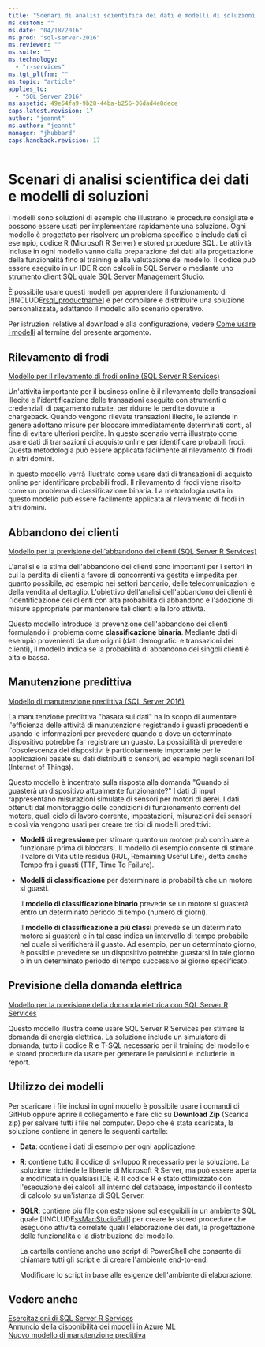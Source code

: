 ```yaml
---
title: "Scenari di analisi scientifica dei dati e modelli di soluzioni | Microsoft Docs"
ms.custom: ""
ms.date: "04/18/2016"
ms.prod: "sql-server-2016"
ms.reviewer: ""
ms.suite: ""
ms.technology: 
  - "r-services"
ms.tgt_pltfrm: ""
ms.topic: "article"
applies_to: 
  - "SQL Server 2016"
ms.assetid: 49e54fa9-9b28-44ba-b256-06dad4e8dece
caps.latest.revision: 17
author: "jeannt"
ms.author: "jeannt"
manager: "jhubbard"
caps.handback.revision: 17
---
```

# Scenari di analisi scientifica dei dati e modelli di soluzioni
I modelli sono soluzioni di esempio che illustrano le procedure consigliate e possono essere usati per implementare rapidamente una soluzione. Ogni modello è progettato per risolvere un problema specifico e include dati di esempio, codice R (Microsoft R Server) e stored procedure SQL. Le attività incluse in ogni modello vanno dalla preparazione dei dati alla progettazione della funzionalità fino al training e alla valutazione del modello. Il codice può essere eseguito in un IDE R con calcoli in SQL Server o mediante uno strumento client SQL quale SQL Server Management Studio.  
  
È possibile usare questi modelli per apprendere il funzionamento di [!INCLUDE[rsql_productname](../../includes/rsql-productname-md.md)] e per compilare e distribuire una soluzione personalizzata, adattando il modello allo scenario operativo.  
  
Per istruzioni relative al download e alla configurazione, vedere [Come usare i modelli](#bkmk_HowTo) al termine del presente argomento.  
  
## Rilevamento di frodi  
[Modello per il rilevamento di frodi online (SQL Server R Services)](https://github.com/Microsoft/SQL-Server-R-Services-Samples/blob/master/FraudDetection/Introduction.md)  
  
Un'attività importante per il business online è il rilevamento delle transazioni illecite e l'identificazione delle transazioni eseguite con strumenti o credenziali di pagamento rubate, per ridurre le perdite dovute a chargeback. Quando vengono rilevate transazioni illecite, le aziende in genere adottano misure per bloccare immediatamente determinati conti, al fine di evitare ulteriori perdite. In questo scenario verrà illustrato come usare dati di transazioni di acquisto online per identificare probabili frodi. Questa metodologia può essere applicata facilmente al rilevamento di frodi in altri domini.  
  
In questo modello verrà illustrato come usare dati di transazioni di acquisto online per identificare probabili frodi. Il rilevamento di frodi viene risolto come un problema di classificazione binaria. La metodologia usata in questo modello può essere facilmente applicata al rilevamento di frodi in altri domini.    
  
## Abbandono dei clienti  
[Modello per la previsione dell'abbandono dei clienti (SQL Server R Services)](https://github.com/Microsoft/SQL-Server-R-Services-Samples/blob/master/Churn/Introduction.md)  
  
L'analisi e la stima dell'abbandono dei clienti sono importanti per i settori in cui la perdita di clienti a favore di concorrenti va gestita e impedita per quanto possibile, ad esempio nei settori bancario, delle telecomunicazioni e della vendita al dettaglio. L'obiettivo dell'analisi dell'abbandono dei clienti è l'identificazione dei clienti con alta probabilità di abbandono e l'adozione di misure appropriate per mantenere tali clienti e la loro attività.  
  
Questo modello introduce la prevenzione dell'abbandono dei clienti formulando il problema come **classificazione binaria**. Mediante dati di esempio provenienti da due origini (dati demografici e transazioni dei clienti), il modello indica se la probabilità di abbandono dei singoli clienti è alta o bassa.   
  
## Manutenzione predittiva  
[Modello di manutenzione predittiva (SQL Server 2016)](https://github.com/Microsoft/SQL-Server-R-Services-Samples/blob/master/PredictiveMaintenance/Introduction.md)  
  
La manutenzione predittiva "basata sui dati" ha lo scopo di aumentare l'efficienza delle attività di manutenzione registrando i guasti precedenti e usando le informazioni per prevedere quando o dove un determinato dispositivo potrebbe far registrare un guasto. La possibilità di prevedere l'obsolescenza dei dispositivi è particolarmente importante per le applicazioni basate su dati distribuiti o sensori, ad esempio negli scenari IoT (Internet of Things).  
  
Questo modello è incentrato sulla risposta alla domanda "Quando si guasterà un dispositivo attualmente funzionante?" I dati di input rappresentano misurazioni simulate di sensori per motori di aerei. I dati ottenuti dal monitoraggio delle condizioni di funzionamento correnti del motore, quali ciclo di lavoro corrente, impostazioni, misurazioni dei sensori e così via vengono usati per creare tre tipi di modelli predittivi:  
  
-   **Modelli di regressione** per stimare quanto un motore può continuare a funzionare prima di bloccarsi. Il modello di esempio consente di stimare il valore di Vita utile residua (RUL, Remaining Useful Life), detta anche Tempo fra i guasti (TTF, Time To Failure).  
  
-   **Modelli di classificazione** per determinare la probabilità che un motore si guasti.  
  
    Il **modello di classificazione binario** prevede se un motore si guasterà entro un determinato periodo di tempo (numero di giorni).  
  
    Il **modello di classificazione a più classi** prevede se un determinato motore si guasterà e in tal caso indica un intervallo di tempo probabile nel quale si verificherà il guasto. Ad esempio, per un determinato giorno, è possibile prevedere se un dispositivo potrebbe guastarsi in tale giorno o in un determinato periodo di tempo successivo al giorno specificato.  
      
      
## Previsione della domanda elettrica  
[Modello per la previsione della domanda elettrica con SQL Server R Services](https://gallery.cortanaintelligence.com/Tutorial/Energy-Demand-Forecast_Template_with_SQL-Server-R-Services-1)  
  
Questo modello illustra come usare SQL Server R Services per stimare la domanda di energia elettrica. La soluzione include un simulatore di domanda, tutto il codice R e T-SQL necessario per il training del modello e le stored procedure da usare per generare le previsioni e includerle in report.   
  
## <a name="bkmk_HowTo"></a>Utilizzo dei modelli  
Per scaricare i file inclusi in ogni modello è possibile usare i comandi di GitHub oppure aprire il collegamento e fare clic su **Download Zip** (Scarica zip) per salvare tutti i file nel computer.  Dopo che è stata scaricata, la soluzione contiene in genere le seguenti cartelle:  
  
-   **Data**: contiene i dati di esempio per ogni applicazione.  
  
-   **R**: contiene tutto il codice di sviluppo R necessario per la soluzione. La soluzione richiede le librerie di Microsoft R Server, ma può essere aperta e modificata in qualsiasi IDE R. Il codice R è stato ottimizzato con l'esecuzione dei calcoli all'interno del database, impostando il contesto di calcolo su un'istanza di SQL Server.  
  
-   **SQLR**: contiene più file con estensione sql eseguibili in un ambiente SQL quale [!INCLUDE[ssManStudioFull](../../includes/ssmanstudiofull-md.md)] per creare le stored procedure che eseguono attività correlate quali l'elaborazione dei dati, la progettazione delle funzionalità e la distribuzione del modello.  
  
    La cartella contiene anche uno script di PowerShell che consente di chiamare tutti gli script e di creare l'ambiente end-to-end.  
  
    Modificare lo script in base alle esigenze dell'ambiente di elaborazione.  
  
  
## Vedere anche  
[Esercitazioni di SQL Server R Services](../../advanced-analytics/r-services/sql-server-r-services-tutorials.md)  
[Annuncio della disponibilità dei modelli in Azure ML](https://blogs.technet.microsoft.com/machinelearning/2015/04/09/exciting-new-templates-in-azure-ml/)  
[Nuovo modello di manutenzione predittiva](https://blogs.technet.microsoft.com/machinelearning/2015/04/09/exciting-new-templates-in-azure-ml/)  
  
  
  
